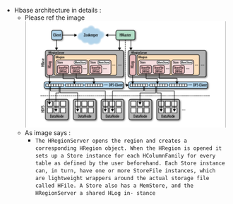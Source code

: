 * Hbase architecture in details :
  * Please ref the image ![](img/Hbase_architecture.png)
  * As image says : 
    * ```The HRegionServer opens the region and creates a corresponding HRegion object. When the HRegion is opened it sets up a Store instance for each HColumnFamily for every table as defined by the user beforehand. Each Store instance can, in turn, have one or more StoreFile instances, which are lightweight wrappers around the actual storage file called HFile. A Store also has a MemStore, and the HRegionServer a shared HLog in- stance ```